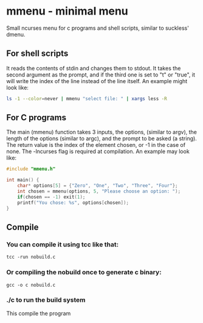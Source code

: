 # mmenu - minimal menu

Small ncurses menu for c programs and shell scripts, similar to suckless' dmenu. 

## For shell scripts
It reads the contents of stdin and changes them to stdout. It takes the second argument as the prompt, and if the third one is set to "t" or "true", it will write the index of the line instead of the line itself.
An example might look like: 
```bash
ls -1 --color=never | mmenu "select file: " | xargs less -R 
```

## For C programs
The main (mmenu) function takes 3 inputs, the options, (similar to argv), the length of the options (similar to argc),
and the prompt to be asked (a string). The return value is the index of the element chosen, or -1 in the case of none.
The -lncurses flag is required at compilation. An example may look like:

```c
#include "mmenu.h"

int main() {
	char* options[5] = {"Zero", "One", "Two", "Three", "Four"};
	int chosen = mmenu(options, 5, "Please choose an option: ");
	if(chosen == -1) exit(1);
	printf("You chose: %s", options[chosen]);
}
```
## Compile
### You can compile it using tcc like that:
```
tcc -run nobuild.c
```
### Or compiling the nobuild once to generate c binary:
```
gcc -o c nobuild.c
```
### ./c to run the build system
This compile the program

